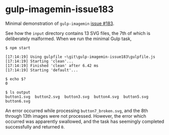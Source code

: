 # gulp-imagemin-issue183

Minimal demonstration of `gulp-imagemin` [issue #183](https://github.com/sindresorhus/gulp-imagemin/issues/183#issuecomment-233634243).

See how the `input` directory contains 13 SVG files, the 7th of which is deliberately malformed. When we run the minimal Gulp task,

```
$ npm start

[17:14:19] Using gulpfile ~\git\gulp-imagemin-issue183\gulpfile.js
[17:14:19] Starting 'clean'...
[17:14:19] Finished 'clean' after 6.42 ms
[17:14:19] Starting 'default'...

$ echo $?
0

$ ls output
button1.svg  button2.svg  button3.svg  button4.svg  button5.svg  button6.svg
```

An error occurred while processing `button7_broken.svg`, and the 8th through 13th images were not processed.
However, the error which occurred was apparently swallowed, and the task has seemingly completed successfully and returned `0`.
